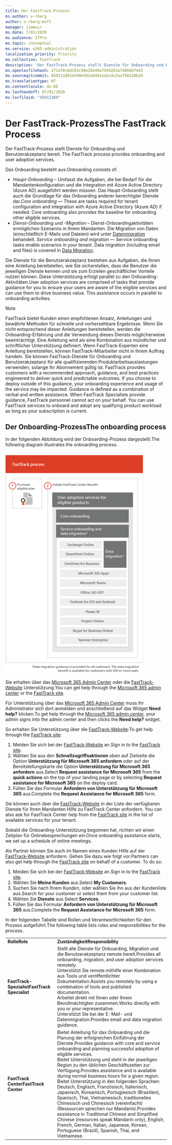 ```yaml
---
title: Der FastTrack-Prozess
ms.author: v-rberg
author: v-rberg-msft
manager: jimmuir
ms.date: 7/01/2020
ms.audience: ITPro
ms.topic: conceptual
ms.service: o365-administration
localization_priority: Priority
ms.collection: FastTrack
description: 'Der FastTrack-Prozess stellt Dienste für Onboarding und Benutzerakzeptanz bereit. '
ms.openlocfilehash: 271a78c8d203c90e2bb49a7569283a748b66f443
ms.sourcegitcommit: 850211891e549e582e649a1dacdc2aa79b520b39
ms.translationtype: HT
ms.contentlocale: de-DE
ms.lasthandoff: 07/01/2020
ms.locfileid: "45011369"
---
```

# <a name="the-fasttrack-process"></a><span data-ttu-id="96b69-103">Der FastTrack-Prozess</span><span class="sxs-lookup"><span data-stu-id="96b69-103">The FastTrack Process</span></span>

<span data-ttu-id="96b69-104">Der FastTrack-Prozess stellt Dienste für Onboarding und Benutzerakzeptanz bereit. </span><span class="sxs-lookup"><span data-stu-id="96b69-104">The FastTrack process provides onboarding and user adoption services.</span></span> 
  
<span data-ttu-id="96b69-105">Das Onboarding besteht aus:</span><span class="sxs-lookup"><span data-stu-id="96b69-105">Onboarding consists of:</span></span>
  
- <span data-ttu-id="96b69-p101">*Haupt-Onboarding* – Umfasst die Aufgaben, die bei Bedarf für die Mandantenkonfiguration und die Integration mit Azure Active Directory (Azure AD) ausgeführt werden müssen. Das Haupt-Onboarding stellt auch die Grundlage für das Onboarding anderer berechtigter Dienste dar.</span><span class="sxs-lookup"><span data-stu-id="96b69-p101">*Core onboarding* — These are tasks required for tenant configuration and integration with Azure Active Directory (Azure AD) if needed. Core onboarding also provides the baseline for onboarding other eligible services.</span></span> 
- <span data-ttu-id="96b69-p102">*Dienst-Onboarding und -Migration* – Dienst-Onboardingaktivitäten ermöglichen Szenarios in Ihrem Mandanten. Die Migration von Daten (einschließlich E-Mails und Dateien) wird unter [Datenmigration](O365-data-migration.md) behandelt. </span><span class="sxs-lookup"><span data-stu-id="96b69-p102">*Service onboarding and migration* — Service onboarding tasks enable scenarios in your tenant. Data migration (including email and files) is covered in [Data Migration](O365-data-migration.md).</span></span> 
    
<span data-ttu-id="96b69-p103">Die Dienste für die Benutzerakzeptanz bestehen aus Aufgaben, die Ihnen eine Anleitung bereitstellen, wie Sie sicherstellen, dass die Benutzer die jeweiligen Dienste kennen und sie zum Erzielen geschäftlicher Vorteile nutzen können. Diese Unterstützung erfolgt parallel zu den Onboarding-Aktivitäten.</span><span class="sxs-lookup"><span data-stu-id="96b69-p103">User adoption services are comprised of tasks that provide guidance for you to ensure your users are aware of the eligible services and can use them to drive business value. This assistance occurs in parallel to onboarding activities.</span></span>
  
> [!NOTE]
> <span data-ttu-id="96b69-p104">FastTrack bietet Kunden einen empfohlenen Ansatz, Anleitungen und bewährte Methoden für schnelle und vorhersehbare Ergebnisse. Wenn Sie nicht entsprechend dieser Anleitungen bereitstellen, werden die Onboarding-Erfahrung und die Verwendung dieses Diensts möglicherweise beeinträchtigt. Eine Anleitung wird als eine Kombination aus mündlicher und schriftlicher Unterstützung definiert. Wenn FastTrack-Experten eine Anleitung bereitstellen, können FastTrack-Mitarbeiter nicht in Ihrem Auftrag handeln. Sie können FastTrack-Dienste für Onboarding und Benutzerakzeptanz für alle qualifizierenden Produktarbeitsauslastungen verwenden, solange Ihr Abonnement gültig ist. </span><span class="sxs-lookup"><span data-stu-id="96b69-p104">FastTrack provides customers with a recommended approach, guidance, and best practices engineered to deliver quick and predictable outcomes. If you choose to deploy outside of this guidance, your onboarding experience and usage of the service may be impacted. Guidance is defined as a combination of verbal and written assistance. When FastTrack Specialists provide guidance, FastTrack personnel cannot act on your behalf. You can use FastTrack services to onboard and adopt any qualifying product workload as long as your subscription is current.</span></span> 
  
## <a name="the-onboarding-process"></a><span data-ttu-id="96b69-117">Der Onboarding-Prozess</span><span class="sxs-lookup"><span data-stu-id="96b69-117">The onboarding process</span></span>

<span data-ttu-id="96b69-118">In der folgenden Abbildung wird der Onboarding-Prozess dargestellt.</span><span class="sxs-lookup"><span data-stu-id="96b69-118">The following diagram illustrates the onboarding process.</span></span>
  
![Zeitrahmen für die Nutzung des Onboarding-Angebots](media/o365-onboarding-timeline-m365-apps.png)
  
<span data-ttu-id="96b69-120">Sie erhalten über das [Microsoft 365 Admin Center](https://go.microsoft.com/fwlink/?linkid=2032704) oder die [FastTrack-Website](https://go.microsoft.com/fwlink/?linkid=780698) Unterstützung.</span><span class="sxs-lookup"><span data-stu-id="96b69-120">You can get help through the [Microsoft 365 admin center](https://go.microsoft.com/fwlink/?linkid=2032704) or the [FastTrack site](https://go.microsoft.com/fwlink/?linkid=780698).</span></span> 

<span data-ttu-id="96b69-121">Für Unterstützung über das [Microsoft 365 Admin Center](https://go.microsoft.com/fwlink/?linkid=2032704) muss Ihr Administrator sich dort anmelden und anschließend auf das Widget **Need help?** klicken.</span><span class="sxs-lookup"><span data-stu-id="96b69-121">To get help through the [Microsoft 365 admin center](https://go.microsoft.com/fwlink/?linkid=2032704), your admin signs into the admin center and then clicks the **Need help?** widget.</span></span> 

<span data-ttu-id="96b69-122">So erhalten Sie Unterstützung über die [FastTrack-Website](https://go.microsoft.com/fwlink/?linkid=780698):</span><span class="sxs-lookup"><span data-stu-id="96b69-122">To get help through the [FastTrack site](https://go.microsoft.com/fwlink/?linkid=780698):</span></span> 
1.    <span data-ttu-id="96b69-123">Melden Sie sich bei der [FastTrack-Website](https://go.microsoft.com/fwlink/?linkid=780698) an.</span><span class="sxs-lookup"><span data-stu-id="96b69-123">Sign in to the [FastTrack site](https://go.microsoft.com/fwlink/?linkid=780698).</span></span> 
2.    <span data-ttu-id="96b69-124">Wählen Sie aus den **Schnellzugriffsaktionen** oben auf Zielseite die Option **Unterstützung für Microsoft 365 anfordern** oder auf der Bereitstellungskarte die Option **Unterstützung für Microsoft 365 anfordern** aus.</span><span class="sxs-lookup"><span data-stu-id="96b69-124">Select **Request assistance for Microsoft 365** from the **quick actions** on the top of your landing page or by selecting **Request assistance for Microsoft 365** on the deploy card.</span></span>
3.    <span data-ttu-id="96b69-125">Füllen Sie das Formular **Anfordern von Unterstützung für Microsoft 365** aus.</span><span class="sxs-lookup"><span data-stu-id="96b69-125">Complete the **Request Assistance for Microsoft 365** form.</span></span> 
  
 <span data-ttu-id="96b69-126">Sie können auch über die [FastTrack-Website](https://go.microsoft.com/fwlink/?linkid=780698) in der Liste der verfügbaren Dienste für Ihren Mandanten Hilfe zu FastTrack Center anfordern. </span><span class="sxs-lookup"><span data-stu-id="96b69-126">You can also ask for FastTrack Center help from the [FastTrack site](https://go.microsoft.com/fwlink/?linkid=780698) in the list of available services for your tenant.</span></span> 
    
 <span data-ttu-id="96b69-127">Sobald die Onboarding-Unterstützung begonnen hat, richten wir einen Zeitplan für Onlinebesprechungen ein.</span><span class="sxs-lookup"><span data-stu-id="96b69-127">Once onboarding assistance starts, we set up a schedule of online meetings.</span></span>
    
<span data-ttu-id="96b69-p105">Als Partner können Sie auch im Namen eines Kunden Hilfe auf der [FastTrack-Website](https://go.microsoft.com/fwlink/?linkid=780698) anfordern. Gehen Sie dazu wie folgt vor:</span><span class="sxs-lookup"><span data-stu-id="96b69-p105">Partners can also get help through the [FastTrack site](https://go.microsoft.com/fwlink/?linkid=780698) on behalf of a customer. To do so:</span></span>
1.    <span data-ttu-id="96b69-130">Melden Sie sich bei der [FastTrack-Website](https://go.microsoft.com/fwlink/?linkid=780698) an.</span><span class="sxs-lookup"><span data-stu-id="96b69-130">Sign in to the [FastTrack site](https://go.microsoft.com/fwlink/?linkid=780698).</span></span> 
2.    <span data-ttu-id="96b69-131">Wählen Sie **Meine Kunden** aus.</span><span class="sxs-lookup"><span data-stu-id="96b69-131">Select **My Customers**.</span></span>
3.    <span data-ttu-id="96b69-132">Suchen Sie nach Ihrem Kunden, oder wählen Sie ihn aus der Kundenliste aus.</span><span class="sxs-lookup"><span data-stu-id="96b69-132">Search for your customer or select them from your customer list.</span></span>
4.    <span data-ttu-id="96b69-133">Wählen Sie **Dienste** aus.</span><span class="sxs-lookup"><span data-stu-id="96b69-133">Select **Services**.</span></span>
5.    <span data-ttu-id="96b69-134">Füllen Sie das Formular **Anfordern von Unterstützung für Microsoft 365** aus.</span><span class="sxs-lookup"><span data-stu-id="96b69-134">Complete the **Request Assistance for Microsoft 365** form.</span></span> 

<span data-ttu-id="96b69-135">In der folgenden Tabelle sind Rollen und Verantwortlichkeiten für den Prozess aufgeführt.</span><span class="sxs-lookup"><span data-stu-id="96b69-135">The following table lists roles and responsibilities for the process.</span></span>
    
|||
|:-----|:-----|
|<span data-ttu-id="96b69-136">**Rolle**</span><span class="sxs-lookup"><span data-stu-id="96b69-136">**Role**</span></span> <br/> |<span data-ttu-id="96b69-137">**Zuständigkeit**</span><span class="sxs-lookup"><span data-stu-id="96b69-137">**Responsibility**</span></span> <br/> |
|<span data-ttu-id="96b69-138">**FastTrack-Spezialist**</span><span class="sxs-lookup"><span data-stu-id="96b69-138">**FastTrack Specialist**</span></span> <br/> |<span data-ttu-id="96b69-139">Stellt alle Dienste für Onboarding, Migration und die Benutzerakzeptanz remote bereit.</span><span class="sxs-lookup"><span data-stu-id="96b69-139">Provides all onboarding, migration, and user adoption services remotely.</span></span>  <br/> <span data-ttu-id="96b69-140">Unterstützt Sie remote mithilfe einer Kombination aus Tools und veröffentlichter Dokumentation.</span><span class="sxs-lookup"><span data-stu-id="96b69-140">Assists you remotely by using a combination of tools and published documentation.</span></span> <br/> <span data-ttu-id="96b69-141">Arbeitet direkt mit Ihnen oder Ihrem Bevollmächtigten zusammen.</span><span class="sxs-lookup"><span data-stu-id="96b69-141">Works directly with you or your representative.</span></span> <br/> <span data-ttu-id="96b69-142">Unterstützt Sie bei der E-Mail- und Datenmigration.</span><span class="sxs-lookup"><span data-stu-id="96b69-142">Provides email and data migration guidance.</span></span>|
|<span data-ttu-id="96b69-143">**FastTrack Center**</span><span class="sxs-lookup"><span data-stu-id="96b69-143">**FastTrack Center**</span></span>  <br/> |<span data-ttu-id="96b69-144">Bietet Anleitung für das Onboarding und die Planung der erfolgreichen Einführung der Dienste.</span><span class="sxs-lookup"><span data-stu-id="96b69-144">Provides guidance with core and service onboarding and planning successful adoption of eligible services.</span></span>  <br/> <span data-ttu-id="96b69-145">Bietet Unterstützung und steht in der jeweiligen Region zu den üblichen Geschäftszeiten zur Verfügung.</span><span class="sxs-lookup"><span data-stu-id="96b69-145">Provides assistance and is available during normal business hours for a given region.</span></span> <br/> <span data-ttu-id="96b69-146">Bietet Unterstützung in den folgenden Sprachen: Deutsch, Englisch, Französisch, Italienisch, Japanisch, Koreanisch, Portugiesisch (Brasilien), Spanisch, Thai, Vietnamesisch, traditionelles Chinesisch und Chinesisch (vereinfacht) (Ressourcen sprechen nur Mandarin).</span><span class="sxs-lookup"><span data-stu-id="96b69-146">Provides assistance in Traditional Chinese and Simplified Chinese (resources speak Mandarin only), English, French, German, Italian, Japanese, Korean, Portuguese (Brazil), Spanish, Thai, and Vietnamese.</span></span>|
